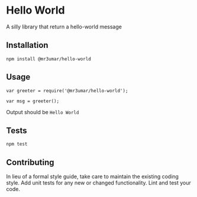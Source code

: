 Hello World
=========

A silly library that return a hello-world message

## Installation

  `npm install @mr3umar/hello-world`

## Usage

    var greeter = require('@mr3umar/hello-world');

    var msg = greeter();
  
  
  Output should be `Hello World`


## Tests

  `npm test`

## Contributing

In lieu of a formal style guide, take care to maintain the existing coding style. Add unit tests for any new or changed functionality. Lint and test your code.